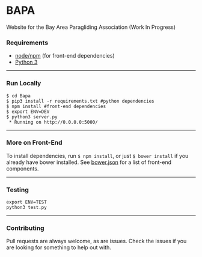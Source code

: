 # BAPA

Website for the Bay Area Paragliding Association (Work In Progress)

### Requirements
- [node/npm](https://nodejs.org/) (for front-end dependencies)
- [Python 3](https://www.python.org/)

----
### Run Locally
```
$ cd Bapa
$ pip3 install -r requirements.txt #python dependencies
$ npm install #front-end dependencies
$ export ENV=DEV
$ python3 server.py
 * Running on http://0.0.0.0:5000/
```

----
### More on Front-End
To install dependencies, run `$ npm install`, or just `$ bower install` if you already have bower installed.  See [bower.json](./bower.json) for a list of front-end components.

----
### Testing
```
export ENV=TEST
python3 test.py
```

----
### Contributing
Pull requests are always welcome, as are issues.  Check the issues if you are looking for something to help out with.
